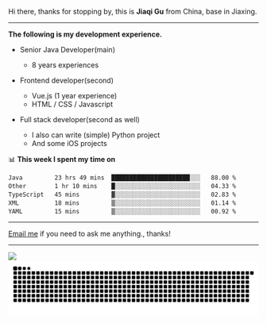 Hi there, thanks for stopping by, this is **Jiaqi Gu** from China, base in Jiaxing.

---

**The following is my development experience.**

- Senior Java Developer(main)
  - 8 years experiences

- Frontend developer(second)
  - Vue.js (1 year experience)
  - HTML / CSS / Javascript
  
- Full stack developer(second as well)
  - I also can write (simple) Python project
  - And some iOS projects

📊 **This week I spent my time on**
<!--START_SECTION:waka-->

```txt
Java         23 hrs 49 mins  ██████████████████████░░░   88.00 %
Other        1 hr 10 mins    █░░░░░░░░░░░░░░░░░░░░░░░░   04.33 %
TypeScript   45 mins         ▓░░░░░░░░░░░░░░░░░░░░░░░░   02.83 %
XML          18 mins         ▒░░░░░░░░░░░░░░░░░░░░░░░░   01.14 %
YAML         15 mins         ▒░░░░░░░░░░░░░░░░░░░░░░░░   00.92 %
```

<!--END_SECTION:waka-->

---

[Email me](mailto:htk2klwgr@mozmail.com?subject=Hiring_from_GitHub) if you need to ask me anything., thanks!

---

![]( https://visitor-badge.glitch.me/badge?page_id=githubgujiaqi)
![]( https://github.com/droid-Q/droid-Q/raw/output/github-contribution-grid-snake.svg#gh-dark-mode-only)
